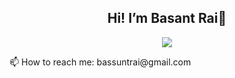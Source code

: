 <h2 align="center">
   Hi! I’m Basant Rai👋
</h2>

<p align="center">
  <a href="https://skillicons.dev">
    <img src="https://skillicons.dev/icons?i=git,js,ts,nodejs,react,nextjs,express,linux,redis,d3" />
  </a>
</p>

<div>
 📫 How to reach me: bassuntrai@gmail.com
</div>
<!--
**basant-rai/basant-rai** is a ✨ _special_ ✨ repository because its `README.md` (this file) appears on your GitHub profile.

Here are some ideas to get you started:

- 🔭 I’m currently working on ...
- 🌱 I’m currently learning ...
- 👯 I’m looking to collaborate on ...
- 🤔 I’m looking for help with ...
- 💬 Ask me about ...

- 😄 Pronouns: ...
- ⚡ Fun fact: ...
-->
